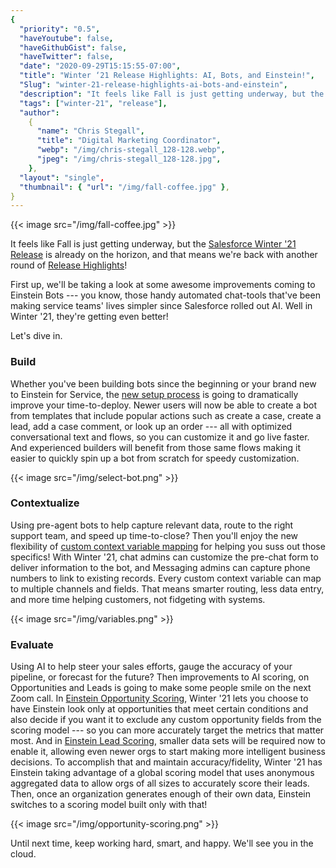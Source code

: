 ```yaml
---
{
  "priority": "0.5",
  "haveYoutube": false,
  "haveGithubGist": false,
  "haveTwitter": false,
  "date": "2020-09-29T15:15:55-07:00",
  "title": "Winter ‘21 Release Highlights: AI, Bots, and Einstein!",
  "Slug": "winter-21-release-highlights-ai-bots-and-einstein",
  "description": "It feels like Fall is just getting underway, but the Salesforce Winter ’21 Release is already on the horizon, and that means we’re back…",
  "tags": ["winter-21", "release"],
  "author":
    {
      "name": "Chris Stegall",
      "title": "Digital Marketing Coordinator",
      "webp": "/img/chris-stegall_128-128.webp",
      "jpeg": "/img/chris-stegall_128-128.jpg",
    },
  "layout": "single",
  "thumbnail": { "url": "/img/fall-coffee.jpg" },
}
---
```


{{< image src="/img/fall-coffee.jpg" >}}

It feels like Fall is just getting underway, but the [Salesforce Winter '21 Release](https://releasenotes.docs.salesforce.com/en-us/winter21/release-notes/salesforce_release_notes.htm) is already on the horizon, and that means we're back with another round of [Release Highlights](https://medium.com/creme-de-la-crm/tagged/release-highlights)!

First up, we'll be taking a look at some awesome improvements coming to Einstein Bots --- you know, those handy automated chat-tools that've been making service teams' lives simpler since Salesforce rolled out AI. Well in Winter '21, they're getting even better!

Let's dive in.

### Build

Whether you've been building bots since the beginning or your brand new to Einstein for Service, the [new setup process](https://releasenotes.docs.salesforce.com/en-us/winter21/release-notes/rn_einstein_bots_template.htm) is going to dramatically improve your time-to-deploy. Newer users will now be able to create a bot from templates that include popular actions such as create a case, create a lead, add a case comment, or look up an order --- all with optimized conversational text and flows, so you can customize it and go live faster. And experienced builders will benefit from those same flows making it easier to quickly spin up a bot from scratch for speedy customization.

{{< image src="/img/select-bot.png" >}}

### Contextualize

Using pre-agent bots to help capture relevant data, route to the right support team, and speed up time-to-close? Then you'll enjoy the new flexibility of [custom context variable mapping](https://releasenotes.docs.salesforce.com/en-us/winter21/release-notes/rn_einstein_bots_custom_context_variables.htm) for helping you suss out those specifics! With Winter '21, chat admins can customize the pre-chat form to deliver information to the bot, and Messaging admins can capture phone numbers to link to existing records. Every custom context variable can map to multiple channels and fields. That means smarter routing, less data entry, and more time helping customers, not fidgeting with systems.

{{< image src="/img/variables.png" >}}

### Evaluate

Using AI to help steer your sales efforts, gauge the accuracy of your pipeline, or forecast for the future? Then improvements to AI scoring, on Opportunities and Leads is going to make some people smile on the next Zoom call. In [Einstein Opportunity Scoring](https://releasenotes.docs.salesforce.com/en-us/winter21/release-notes/rn_sales_einstein_opportunity_scoring.htm), Winter '21 lets you choose to have Einstein look only at opportunities that meet certain conditions and also decide if you want it to exclude any custom opportunity fields from the scoring model --- so you can more accurately target the metrics that matter most. And in [Einstein Lead Scoring](https://releasenotes.docs.salesforce.com/en-us/winter21/release-notes/rn_sales_einstein_els.htm), smaller data sets will be required now to enable it, allowing even newer orgs to start making more intelligent business decisions. To accomplish that and maintain accuracy/fidelity, Winter '21 has Einstein taking advantage of a global scoring model that uses anonymous aggregated data to allow orgs of all sizes to accurately score their leads. Then, once an organization generates enough of their own data, Einstein switches to a scoring model built only with that!

{{< image src="/img/opportunity-scoring.png" >}}

Until next time, keep working hard, smart, and happy. We'll see you in the cloud.
